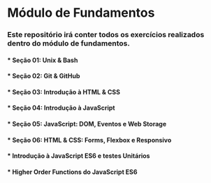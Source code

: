 # Módulo de Fundamentos

### Este repositório irá conter todos os exercícios realizados dentro do módulo de fundamentos.

#### * Seção 01: Unix & Bash
#### * Seção 02: Git & GitHub
#### * Seção 03: Introdução à HTML & CSS
#### * Seção 04: Introdução à JavaScript
#### * Seção 05: JavaScript: DOM, Eventos e Web Storage
#### * Seção 06: HTML & CSS: Forms, Flexbox e Responsivo
#### * Introdução à JavaScript ES6 e testes Unitários
#### * Higher Order Functions do JavaScript ES6